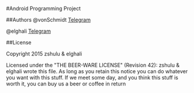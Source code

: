 #Android Programming Project

##Authors
@vonSchmidt	
[Telegram](http://telegram.me/zshulu)

@elghali
[Telegram](http://telegram.me/elghali)

##License

Copyright 2015 zshulu & elghali

Licensed under the "THE BEER-WARE LICENSE" (Revision 42):
zshulu & elghali wrote this file. As long as you retain this notice you
can do whatever you want with this stuff. If we meet some day, and you think
this stuff is worth it, you can buy us a beer or coffee in return


